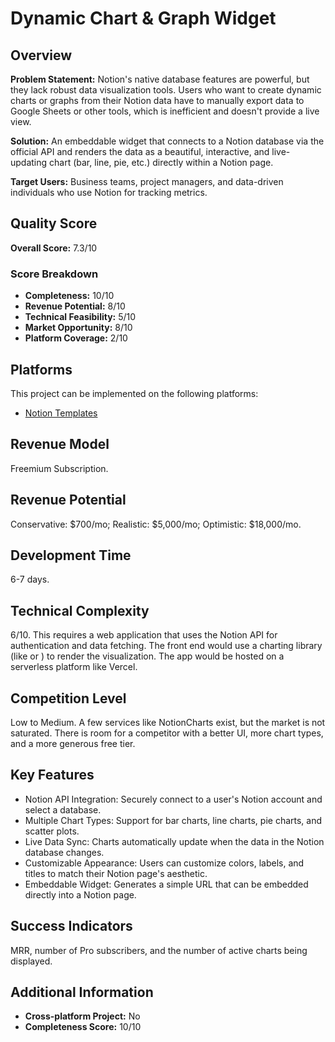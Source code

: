 # Dynamic Chart & Graph Widget

## Overview
**Problem Statement:** Notion's native database features are powerful, but they lack robust data visualization tools. Users who want to create dynamic charts or graphs from their Notion data have to manually export data to Google Sheets or other tools, which is inefficient and doesn't provide a live view.

**Solution:** An embeddable widget that connects to a Notion database via the official API and renders the data as a beautiful, interactive, and live-updating chart (bar, line, pie, etc.) directly within a Notion page.

**Target Users:** Business teams, project managers, and data-driven individuals who use Notion for tracking metrics.

## Quality Score
**Overall Score:** 7.3/10

### Score Breakdown
- **Completeness:** 10/10
- **Revenue Potential:** 8/10
- **Technical Feasibility:** 5/10
- **Market Opportunity:** 8/10
- **Platform Coverage:** 2/10

## Platforms
This project can be implemented on the following platforms:
- [Notion Templates](./platforms/notion-templates/)

## Revenue Model
Freemium Subscription.

## Revenue Potential
Conservative: $700/mo; Realistic: $5,000/mo; Optimistic: $18,000/mo.

## Development Time
6-7 days.

## Technical Complexity
6/10. This requires a web application that uses the Notion API for authentication and data fetching. The front end would use a charting library (like or ) to render the visualization. The app would be hosted on a serverless platform like Vercel.

## Competition Level
Low to Medium. A few services like NotionCharts exist, but the market is not saturated. There is room for a competitor with a better UI, more chart types, and a more generous free tier.

## Key Features
- Notion API Integration: Securely connect to a user's Notion account and select a database.
- Multiple Chart Types: Support for bar charts, line charts, pie charts, and scatter plots.
- Live Data Sync: Charts automatically update when the data in the Notion database changes.
- Customizable Appearance: Users can customize colors, labels, and titles to match their Notion page's aesthetic.
- Embeddable Widget: Generates a simple URL that can be embedded directly into a Notion page.

## Success Indicators
MRR, number of Pro subscribers, and the number of active charts being displayed.

## Additional Information
- **Cross-platform Project:** No
- **Completeness Score:** 10/10
